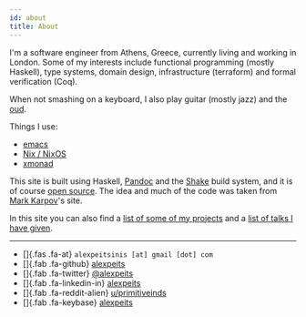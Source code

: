 ```yaml
---
id: about
title: About
---
```


I'm a software engineer from Athens, Greece, currently living and working in
London. Some of my interests include functional programming (mostly Haskell),
type systems, domain design, infrastructure (terraform) and formal verification
(Coq).

When not smashing on a keyboard, I also play guitar (mostly jazz) and the
[oud][oud].

Things I use:

- [emacs][emacs.d]
- [Nix / NixOS][nixos-config]
- [xmonad][dot-xmonad]

This site is built using Haskell, [Pandoc][pandoc] and the [Shake][shake] build
system, and it is of course [open source][site-source]. The idea and much of the
code was taken from [Mark Karpov][mark-karpov]'s site.

In this site you can also find a [list of some of my projects][projects] and a
[list of talks I have given][talks].

---

- []{.fas .fa-at} `alexpeitsinis [at] gmail [dot] com`
- []{.fab .fa-github} [alexpeits][github]
- []{.fab .fa-twitter} [\@alexpeits][twitter]
- []{.fab .fa-linkedin-in} [alexpeits][linkedin]
- []{.fab .fa-reddit-alien} [u/primitiveinds][reddit]
- []{.fab .fa-keybase} [alexpeits][keybase]

<!-- links -->

<!-- site -->
[projects]: </lists/projects.html>
[talks]: </lists/talks.html>

<!-- repos -->
[emacs.d]: <https://github.com/alexpeits/emacs.d>
[nixos-config]: <https://github.com/alexpeits/nixos-config>
[dot-xmonad]: <https://github.com/alexpeits/xmonad-config>
[site-source]: <https://github.com/alexpeits/alexpeits.github.io>

<!-- software -->
[shake]: <https://shakebuild.com/>
[pandoc]: <https://pandoc.org/>
[mark-karpov]: <https://markkarpov.com/>

<!-- various -->
[oud]: <https://en.wikipedia.org/wiki/Oud>

<!-- social -->
[github]: <https://github.com/alexpeits>
[twitter]: <https://twitter.com/alexpeits>
[linkedin]: <https://www.linkedin.com/in/alexandros-peitsinis/>
[reddit]: <https://reddit.com/u/primitiveinds>
[keybase]: <https://keybase.io/alexpeits>
